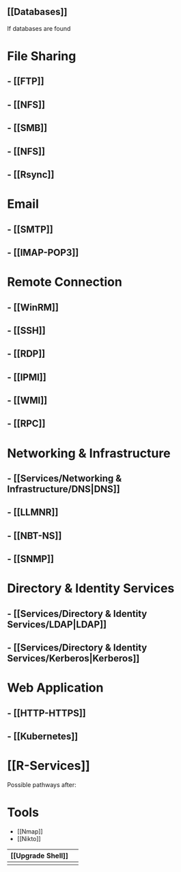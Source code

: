
## [[Databases]]
If databases are found
# File Sharing
## - [[FTP]]
## - [[NFS]]

## - [[SMB]]
## - [[NFS]]
## - [[Rsync]]
# Email
## - [[SMTP]]
## - [[IMAP-POP3]]
# Remote Connection
## - [[WinRM]]
## - [[SSH]]
## - [[RDP]]
## - [[IPMI]]
## - [[WMI]]
## - [[RPC]]
# Networking & Infrastructure
## - [[Services/Networking & Infrastructure/DNS|DNS]]
## - [[LLMNR]]
## - [[NBT-NS]]
## - [[SNMP]]
# Directory & Identity Services
## - [[Services/Directory & Identity Services/LDAP|LDAP]]
## - [[Services/Directory & Identity Services/Kerberos|Kerberos]]
# Web Application
## - [[HTTP-HTTPS]]
## - [[Kubernetes]]
# [[R-Services]]
Possible pathways after:

# Tools
- [[Nmap]]
- [[Nikto]]

| [[Upgrade Shell]] |     |
| ----------------- | --- |
|                   |     |

